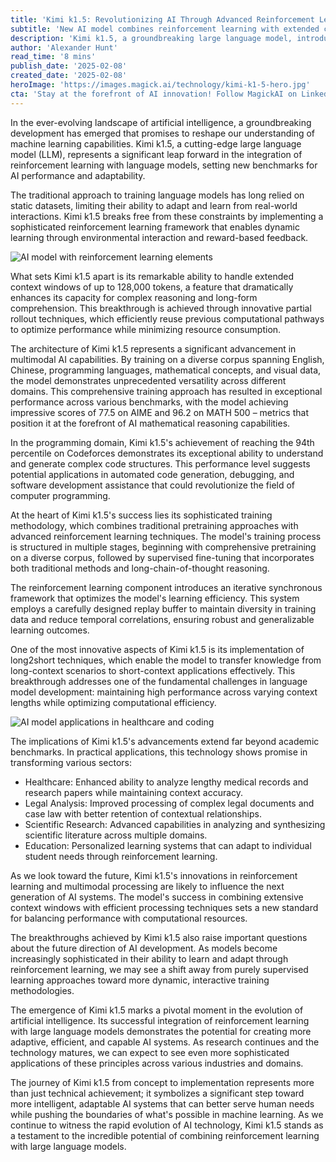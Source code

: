 ```yaml
---
title: 'Kimi k1.5: Revolutionizing AI Through Advanced Reinforcement Learning'
subtitle: 'New AI model combines reinforcement learning with extended context windows'
description: 'Kimi k1.5, a groundbreaking large language model, introduces revolutionary advances in AI through sophisticated reinforcement learning and extended context windows of 128,000 tokens. This innovative system demonstrates exceptional performance across multiple domains, including mathematics and programming, while pioneering new approaches to AI training and adaptation.'
author: 'Alexander Hunt'
read_time: '8 mins'
publish_date: '2025-02-08'
created_date: '2025-02-08'
heroImage: 'https://images.magick.ai/technology/kimi-k1-5-hero.jpg'
cta: 'Stay at the forefront of AI innovation! Follow MagickAI on LinkedIn for exclusive insights into groundbreaking developments like Kimi k1.5 and expert analysis of the evolving AI landscape.'
---
```


In the ever-evolving landscape of artificial intelligence, a groundbreaking development has emerged that promises to reshape our understanding of machine learning capabilities. Kimi k1.5, a cutting-edge large language model (LLM), represents a significant leap forward in the integration of reinforcement learning with language models, setting new benchmarks for AI performance and adaptability.

The traditional approach to training language models has long relied on static datasets, limiting their ability to adapt and learn from real-world interactions. Kimi k1.5 breaks free from these constraints by implementing a sophisticated reinforcement learning framework that enables dynamic learning through environmental interaction and reward-based feedback.

![AI model with reinforcement learning elements](https://i.magick.ai/PIXE/1739057816112_magick_img.webp)

What sets Kimi k1.5 apart is its remarkable ability to handle extended context windows of up to 128,000 tokens, a feature that dramatically enhances its capacity for complex reasoning and long-form comprehension. This breakthrough is achieved through innovative partial rollout techniques, which efficiently reuse previous computational pathways to optimize performance while minimizing resource consumption.

The architecture of Kimi k1.5 represents a significant advancement in multimodal AI capabilities. By training on a diverse corpus spanning English, Chinese, programming languages, mathematical concepts, and visual data, the model demonstrates unprecedented versatility across different domains. This comprehensive training approach has resulted in exceptional performance across various benchmarks, with the model achieving impressive scores of 77.5 on AIME and 96.2 on MATH 500 – metrics that position it at the forefront of AI mathematical reasoning capabilities.

In the programming domain, Kimi k1.5's achievement of reaching the 94th percentile on Codeforces demonstrates its exceptional ability to understand and generate complex code structures. This performance level suggests potential applications in automated code generation, debugging, and software development assistance that could revolutionize the field of computer programming.

At the heart of Kimi k1.5's success lies its sophisticated training methodology, which combines traditional pretraining approaches with advanced reinforcement learning techniques. The model's training process is structured in multiple stages, beginning with comprehensive pretraining on a diverse corpus, followed by supervised fine-tuning that incorporates both traditional methods and long-chain-of-thought reasoning.

The reinforcement learning component introduces an iterative synchronous framework that optimizes the model's learning efficiency. This system employs a carefully designed replay buffer to maintain diversity in training data and reduce temporal correlations, ensuring robust and generalizable learning outcomes.

One of the most innovative aspects of Kimi k1.5 is its implementation of long2short techniques, which enable the model to transfer knowledge from long-context scenarios to short-context applications effectively. This breakthrough addresses one of the fundamental challenges in language model development: maintaining high performance across varying context lengths while optimizing computational efficiency.

![AI model applications in healthcare and coding](https://i.magick.ai/PIXE/1739057816116_magick_img.webp)

The implications of Kimi k1.5's advancements extend far beyond academic benchmarks. In practical applications, this technology shows promise in transforming various sectors:

- Healthcare: Enhanced ability to analyze lengthy medical records and research papers while maintaining context accuracy.
- Legal Analysis: Improved processing of complex legal documents and case law with better retention of contextual relationships.
- Scientific Research: Advanced capabilities in analyzing and synthesizing scientific literature across multiple domains.
- Education: Personalized learning systems that can adapt to individual student needs through reinforcement learning.

As we look toward the future, Kimi k1.5's innovations in reinforcement learning and multimodal processing are likely to influence the next generation of AI systems. The model's success in combining extensive context windows with efficient processing techniques sets a new standard for balancing performance with computational resources.

The breakthroughs achieved by Kimi k1.5 also raise important questions about the future direction of AI development. As models become increasingly sophisticated in their ability to learn and adapt through reinforcement learning, we may see a shift away from purely supervised learning approaches toward more dynamic, interactive training methodologies.

The emergence of Kimi k1.5 marks a pivotal moment in the evolution of artificial intelligence. Its successful integration of reinforcement learning with large language models demonstrates the potential for creating more adaptive, efficient, and capable AI systems. As research continues and the technology matures, we can expect to see even more sophisticated applications of these principles across various industries and domains.

The journey of Kimi k1.5 from concept to implementation represents more than just technical achievement; it symbolizes a significant step toward more intelligent, adaptable AI systems that can better serve human needs while pushing the boundaries of what's possible in machine learning. As we continue to witness the rapid evolution of AI technology, Kimi k1.5 stands as a testament to the incredible potential of combining reinforcement learning with large language models.